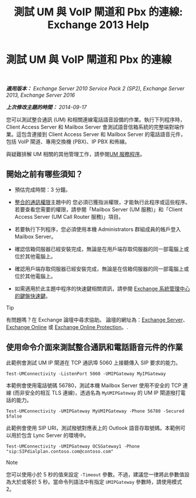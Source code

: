 ﻿---
title: '測試 UM 與 VoIP 閘道和 Pbx 的連線: Exchange 2013 Help'
TOCTitle: 測試 UM 與 VoIP 閘道和 Pbx 的連線
ms:assetid: 2aca8631-a99a-4e29-aff0-e462385f03b2
ms:mtpsurl: https://technet.microsoft.com/zh-tw/library/Aa996906(v=EXCHG.150)
ms:contentKeyID: 56271546
ms.date: 05/21/2018
mtps_version: v=EXCHG.150
ms.translationtype: MT
---

# 測試 UM 與 VoIP 閘道和 Pbx 的連線

 

_**適用版本：** Exchange Server 2010 Service Pack 2 (SP2), Exchange Server 2013, Exchange Server 2016_

_**上次修改主題的時間：** 2014-09-17_

您可以測試整合通訊 (UM) 和相關連線電話語音設備的作業。執行下列程序時，Client Access Server 和 Mailbox Server 會測試語音信箱系統的完整端對端作業。這包含連接到 Client Access Server 和 Mailbox Server 的電話語音元件，包括 VoIP 閘道、專用交換機 (PBX)、IP PBX 和佈線。

與疑難排解 UM 相關的其他管理工作，請參閱[UM 服務程序](um-services-procedures-exchange-2013-help.md)。

## 開始之前有哪些須知？

  - 預估完成時間：3 分鐘。

  - [整合的通訊權限](unified-messaging-permissions-exchange-2013-help.md)主題中的 您必須已獲指派權限，才能執行此程序或這些程序。若要查看您需要的權限，請參閱「Mailbox Server (UM 服務)」和「Client Access Server (UM Call Router 服務)」項目。

  - 若要執行下列程序，您必須使用本機 Administrators 群組成員的帳戶登入 Mailbox Server。

  - 確認信箱伺服器已經安裝完成，無論是在用戶端存取伺服器的同一部電腦上或位於其他電腦上。

  - 確認用戶端存取伺服器已經安裝完成，無論是在信箱伺服器的同一部電腦上或位於其他電腦上。

  - 如需適用於此主題中程序的快速鍵相關資訊，請參閱 [Exchange 系統管理中心的鍵盤快速鍵](keyboard-shortcuts-in-the-exchange-admin-center-exchange-online-protection-help.md)。


> [!TIP]  
> 有問題嗎？在 Exchange 論壇中尋求協助。 論壇的網址為：<a href="https://go.microsoft.com/fwlink/p/?linkid=60612">Exchange Server</a>、 <a href="https://go.microsoft.com/fwlink/p/?linkid=267542">Exchange Online</a> 或 <a href="https://go.microsoft.com/fwlink/p/?linkid=285351">Exchange Online Protection</a>。.




## 使用命令介面來測試整合通訊和電話語音元件的作業

此範例會測試 UM IP 閘道在 TCP 通訊埠 5060 上接聽傳入 SIP 要求的能力。

    Test-UMConnectivity -ListenPort 5060 -UMIPGateway MyIPGateway

本範例會使用電話號碼 56780，測試本機 Mailbox Server 使用不安全的 TCP 連線 (而非安全的相互 TLS 連線)，透過名為 `MyUMIPGateway` 的 UM IP 閘道撥打電話的能力。

    Test-UMConnectivity -UMIPGateway MyUMIPGateway -Phone 56780 -Secured $false

此範例會使用 SIP URI，測試撥號對應表上的 Outlook 語音存取號碼。本範例可以用於包含 Lync Server 的環境中。

    Test-UMConnectivity -UMIPGateway OCSGateway1 -Phone "sip:SIPdialplan.contoso.com@contoso.com"


> [!NOTE]  
> 您可以使用小於 5 秒的值來設定 <code>-Timeout</code> 參數。不過，建議您一律將此參數值設為大於或等於 5 秒。當命令列語法中有指定 <code>­UMIPGateway</code> 參數時，請使用模式 2。




